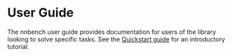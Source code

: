 # User Guide

The nnbench user guide provides documentation for users of the library looking to solve specific tasks.
See the [Quickstart guide](../quickstart.md) for an introductory tutorial.
